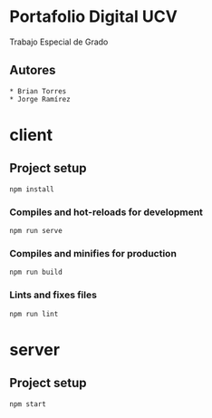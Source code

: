 # Portafolio Digital UCV
Trabajo Especial de Grado

## Autores
```
* Brian Torres
* Jorge Ramírez
```

# client

## Project setup
```
npm install
```

### Compiles and hot-reloads for development
```
npm run serve
```

### Compiles and minifies for production
```
npm run build
```

### Lints and fixes files
```
npm run lint
```

# server

## Project setup
```
npm start
```

